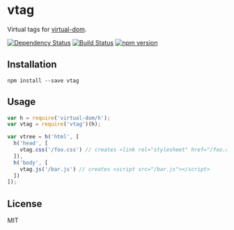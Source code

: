 # vtag

Virtual tags for [virtual-dom](https://github.com/Matt-Esch/virtual-dom/).

[![Dependency Status](https://david-dm.org/zkochan/vtag/status.svg?style=flat)](https://david-dm.org/zkochan/vtag)
[![Build Status](https://travis-ci.org/zkochan/vtag.svg?branch=master)](https://travis-ci.org/zkochan/vtag)
[![npm version](https://badge.fury.io/js/vtag.svg)](http://badge.fury.io/js/vtag)


## Installation

```
npm install --save vtag
```


## Usage

``` js
var h = require('virtual-dom/h');
var vtag = require('vtag')(h);

var vtree = h('html', [
  h('head', [
    vtag.css('/foo.css') // creates <link rel="stylesheet" href="/foo.css">
  ]),
  h('body', [
    vtag.js('/bar.js') // creates <script src="/bar.js"></script>
  ])
]);
```


## License

MIT
